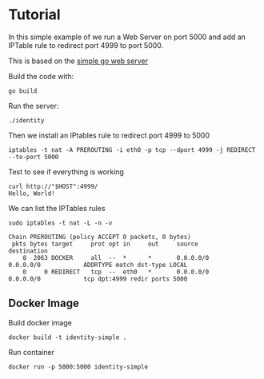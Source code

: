 # Tutorial

In this simple example of we run a Web Server on port 5000 and add an IPTable rule to redirect port 4999 to port 5000.

This is based on the [simple go web server](https://github.com/enricofoltran/simple-go-server)

Build the code with:

```
go build
``` 

Run the server:

```
./identity
```

Then we install an IPtables rule to redirect port 4999 to 5000

```
iptables -t nat -A PREROUTING -i eth0 -p tcp --dport 4999 -j REDIRECT --to-port 5000
```

Test to see if everything is working

```
curl http://"$HOST":4999/
Hello, World!
```

We can list the IPTables rules

```
sudo iptables -t nat -L -n -v

Chain PREROUTING (policy ACCEPT 0 packets, 0 bytes)
 pkts bytes target     prot opt in     out     source               destination
    8  2063 DOCKER     all  --  *      *       0.0.0.0/0            0.0.0.0/0            ADDRTYPE match dst-type LOCAL
    0     0 REDIRECT   tcp  --  eth0   *       0.0.0.0/0            0.0.0.0/0            tcp dpt:4999 redir ports 5000
```

## Docker Image

Build docker image

```
docker build -t identity-simple .
```
Run container

```
docker run -p 5000:5000 identity-simple
```

